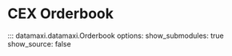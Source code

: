 # CEX Orderbook

::: datamaxi.datamaxi.Orderbook
    options:
      show_submodules: true
      show_source: false
